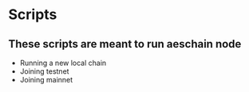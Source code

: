 # Scripts

## These scripts are meant to run aeschain node

* Running a new local chain
* Joining testnet
* Joining mainnet
